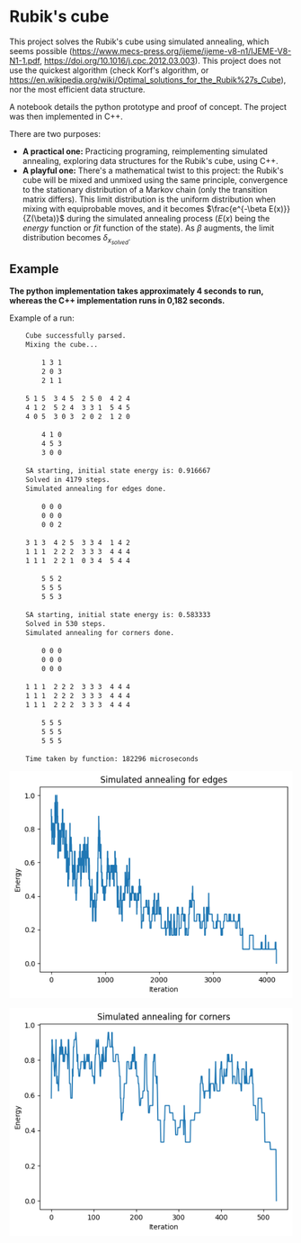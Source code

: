 # Rubik's cube

This project solves the Rubik's cube using simulated annealing, which seems possible (https://www.mecs-press.org/ijeme/ijeme-v8-n1/IJEME-V8-N1-1.pdf, https://doi.org/10.1016/j.cpc.2012.03.003). This project does not use the quickest algorithm (check Korf's algorithm, or https://en.wikipedia.org/wiki/Optimal_solutions_for_the_Rubik%27s_Cube), nor the most efficient data structure.

A notebook details the python prototype and proof of concept. The project was then implemented in C++.

There are two purposes:
- **A practical one:** Practicing programing, reimplementing simulated annealing, exploring data structures for the Rubik's cube, using C++.
- **A playful one:** There's a mathematical twist to this project: the Rubik's cube will be mixed and unmixed using the same principle, convergence to the stationary distribution of a Markov chain (only the transition matrix differs). This limit distribution is the uniform distribution when mixing with equiprobable moves, and it becomes $\frac{e^{-\beta E(x)}}{Z(\beta)}$ during the simulated annealing process ($E(x)$ being the *energy* function or *fit* function of the state). As $\beta$ augments, the limit distribution becomes $\delta_{x_{solved}}$.

## Example

**The python implementation takes approximately 4 seconds to run, whereas the C++ implementation runs in 0,182 seconds.**

Example of a run:

        Cube successfully parsed.
        Mixing the cube...       

            1 3 1
            2 0 3
            2 1 1

        5 1 5  3 4 5  2 5 0  4 2 4
        4 1 2  5 2 4  3 3 1  5 4 5
        4 0 5  3 0 3  2 0 2  1 2 0

            4 1 0
            4 5 3
            3 0 0

        SA starting, initial state energy is: 0.916667
        Solved in 4179 steps.
        Simulated annealing for edges done.

            0 0 0
            0 0 0
            0 0 2

        3 1 3  4 2 5  3 3 4  1 4 2
        1 1 1  2 2 2  3 3 3  4 4 4
        1 1 1  2 2 1  0 3 4  5 4 4

            5 5 2
            5 5 5
            5 5 3

        SA starting, initial state energy is: 0.583333
        Solved in 530 steps.
        Simulated annealing for corners done.

            0 0 0
            0 0 0
            0 0 0

        1 1 1  2 2 2  3 3 3  4 4 4
        1 1 1  2 2 2  3 3 3  4 4 4
        1 1 1  2 2 2  3 3 3  4 4 4

            5 5 5
            5 5 5
            5 5 5
        
        Time taken by function: 182296 microseconds

![SA for edges](/figures/edges.png)

![SA for corners](/figures/corners.png)